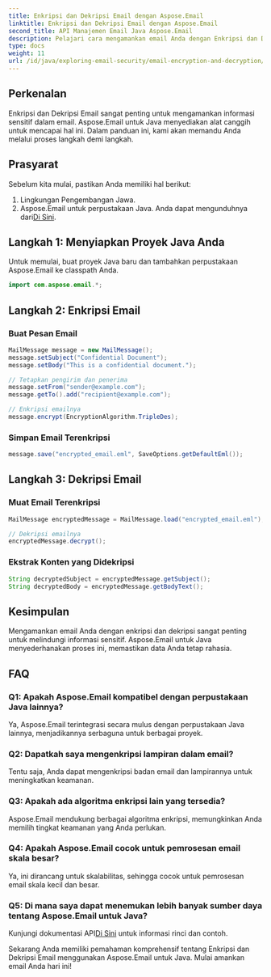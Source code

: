 ```yaml
---
title: Enkripsi dan Dekripsi Email dengan Aspose.Email
linktitle: Enkripsi dan Dekripsi Email dengan Aspose.Email
second_title: API Manajemen Email Java Aspose.Email
description: Pelajari cara mengamankan email Anda dengan Enkripsi dan Dekripsi Email menggunakan Aspose.Email untuk Java. Panduan langkah demi langkah, kode sumber, dan FAQ disertakan.
type: docs
weight: 11
url: /id/java/exploring-email-security/email-encryption-and-decryption/
---
```


## Perkenalan

Enkripsi dan Dekripsi Email sangat penting untuk mengamankan informasi sensitif dalam email. Aspose.Email untuk Java menyediakan alat canggih untuk mencapai hal ini. Dalam panduan ini, kami akan memandu Anda melalui proses langkah demi langkah.

## Prasyarat

Sebelum kita mulai, pastikan Anda memiliki hal berikut:

1. Lingkungan Pengembangan Jawa.
2.  Aspose.Email untuk perpustakaan Java. Anda dapat mengunduhnya dari[Di Sini](https://releases.aspose.com/email/java/).

## Langkah 1: Menyiapkan Proyek Java Anda

Untuk memulai, buat proyek Java baru dan tambahkan perpustakaan Aspose.Email ke classpath Anda.

```java
import com.aspose.email.*;
```

## Langkah 2: Enkripsi Email

### Buat Pesan Email

```java
MailMessage message = new MailMessage();
message.setSubject("Confidential Document");
message.setBody("This is a confidential document.");

// Tetapkan pengirim dan penerima
message.setFrom("sender@example.com");
message.getTo().add("recipient@example.com");

// Enkripsi emailnya
message.encrypt(EncryptionAlgorithm.TripleDes);
```

### Simpan Email Terenkripsi

```java
message.save("encrypted_email.eml", SaveOptions.getDefaultEml());
```

## Langkah 3: Dekripsi Email

### Muat Email Terenkripsi

```java
MailMessage encryptedMessage = MailMessage.load("encrypted_email.eml");

// Dekripsi emailnya
encryptedMessage.decrypt();
```

### Ekstrak Konten yang Didekripsi

```java
String decryptedSubject = encryptedMessage.getSubject();
String decryptedBody = encryptedMessage.getBodyText();
```

## Kesimpulan

Mengamankan email Anda dengan enkripsi dan dekripsi sangat penting untuk melindungi informasi sensitif. Aspose.Email untuk Java menyederhanakan proses ini, memastikan data Anda tetap rahasia.

## FAQ

### Q1: Apakah Aspose.Email kompatibel dengan perpustakaan Java lainnya?

Ya, Aspose.Email terintegrasi secara mulus dengan perpustakaan Java lainnya, menjadikannya serbaguna untuk berbagai proyek.

### Q2: Dapatkah saya mengenkripsi lampiran dalam email?

Tentu saja, Anda dapat mengenkripsi badan email dan lampirannya untuk meningkatkan keamanan.

### Q3: Apakah ada algoritma enkripsi lain yang tersedia?

Aspose.Email mendukung berbagai algoritma enkripsi, memungkinkan Anda memilih tingkat keamanan yang Anda perlukan.

### Q4: Apakah Aspose.Email cocok untuk pemrosesan email skala besar?

Ya, ini dirancang untuk skalabilitas, sehingga cocok untuk pemrosesan email skala kecil dan besar.

### Q5: Di mana saya dapat menemukan lebih banyak sumber daya tentang Aspose.Email untuk Java?

 Kunjungi dokumentasi API[Di Sini](https://reference.aspose.com/email/java/) untuk informasi rinci dan contoh.

Sekarang Anda memiliki pemahaman komprehensif tentang Enkripsi dan Dekripsi Email menggunakan Aspose.Email untuk Java. Mulai amankan email Anda hari ini!